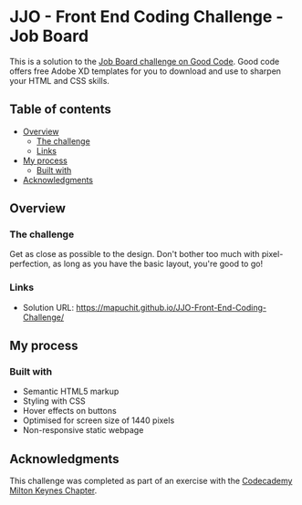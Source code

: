 # JJO - Front End Coding Challenge - Job Board

This is a solution to the [Job Board challenge on Good Code](https://moeminm.github.io/goodcode/). Good code offers free Adobe XD templates for you to download and use to sharpen your HTML and CSS skills. 

## Table of contents

- [Overview](#overview)
  - [The challenge](#the-challenge)
  - [Links](#links)
- [My process](#my-process)
  - [Built with](#built-with)
- [Acknowledgments](#acknowledgments)

## Overview

### The challenge

Get as close as possible to the design. Don't bother too much with pixel-perfection, as long as you have the basic layout, you're good to go!

### Links

- Solution URL: https://mapuchit.github.io/JJO-Front-End-Coding-Challenge/

## My process

### Built with

- Semantic HTML5 markup
- Styling with CSS
- Hover effects on buttons
- Optimised for screen size of 1440 pixels
- Non-responsive static webpage

## Acknowledgments

This challenge was completed as part of an exercise with the [Codecademy Milton Keynes Chapter](https://community.codecademy.com/milton-keynes/).